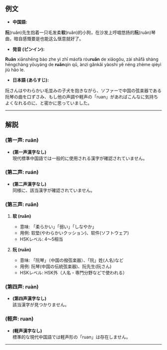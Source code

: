 ## 例文
* **中国語:**

**阮**(ruǎn)先生抱着一只毛发柔**软**(ruǎn)的小狗，在沙发上哼唱悠扬的**阮**(ruǎn)琴曲，暗自感慨要是也能这么惬意就好了。

* **発音 (ピンイン):**

**Ruǎn** xiānshēng bào zhe yì zhī máofà róu**ruǎn** de xiǎogǒu, zài shāfā shàng hēngchàng yōuyáng de **ruǎn**qín qǔ, ànzì gǎnkǎi yàoshi yě néng zhème qièyì jiù hǎo le.

* **日本語 (あらすじ):**

阮さんはやわらかい毛並みの子犬を抱きながら、ソファーで中国の弦楽器である阮琴の曲を口ずさみ、もし他の声調や軽声の「ruan」があればこんなに気持ちよくなれるのに、と密かに思っていました。

---

## 解説

### (第一声: ruān)
- **(第一声漢字なし)**  
  現代標準中国語では一般的に使用される漢字が確認されていません。

### (第二声: ruán)
- **(第二声漢字なし)**  
  同様に、該当漢字が確認されていません。

### (第三声: ruǎn)
1. **软 (ruǎn)**  
   - 意味: 「柔らかい」「弱い」「しなやか」  
   - 用例: 软垫(やわらかいクッション)、软件(ソフトウェア)  
   - HSKレベル: 4〜5相当  

2. **阮 (ruǎn)**  
   - 意味: 「阮琴」（中国の撥弦楽器）、「阮」姓(人名)など  
   - 用例: 阮琴(中国の伝統弦楽器)、阮先生(阮さん)  
   - HSKレベル: HSK外（人名・専門分野などで使われる）

### (第四声: ruàn)
- **(第四声漢字なし)**  
  該当漢字が見つかりません。

### (軽声: ruan)
- **(軽声漢字なし)**  
  標準的な現代中国語では軽声形の「ruan」は存在しません。

---

